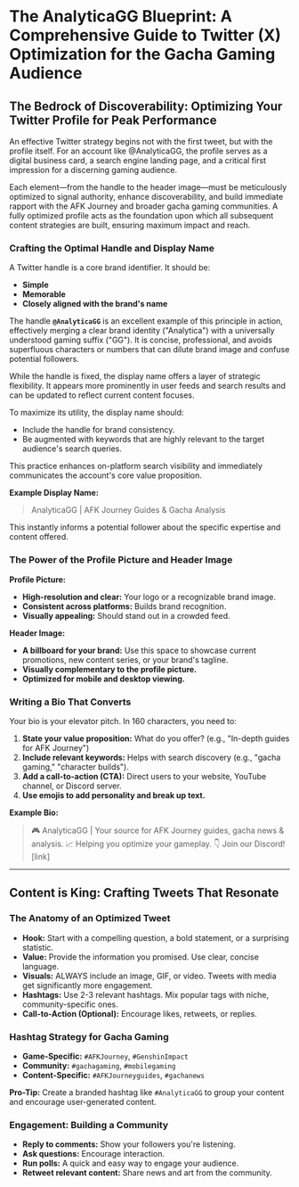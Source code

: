 # The AnalyticaGG Blueprint: A Comprehensive Guide to Twitter (X) Optimization for the Gacha Gaming Audience

## The Bedrock of Discoverability: Optimizing Your Twitter Profile for Peak Performance

An effective Twitter strategy begins not with the first tweet, but with the profile itself. For an account like @AnalyticaGG, the profile serves as a digital business card, a search engine landing page, and a critical first impression for a discerning gaming audience.

Each element—from the handle to the header image—must be meticulously optimized to signal authority, enhance discoverability, and build immediate rapport with the AFK Journey and broader gacha gaming communities. A fully optimized profile acts as the foundation upon which all subsequent content strategies are built, ensuring maximum impact and reach.

### Crafting the Optimal Handle and Display Name

A Twitter handle is a core brand identifier. It should be:
*   **Simple**
*   **Memorable**
*   **Closely aligned with the brand's name**

The handle **`@AnalyticaGG`** is an excellent example of this principle in action, effectively merging a clear brand identity ("Analytica") with a universally understood gaming suffix ("GG"). It is concise, professional, and avoids superfluous characters or numbers that can dilute brand image and confuse potential followers.

While the handle is fixed, the display name offers a layer of strategic flexibility. It appears more prominently in user feeds and search results and can be updated to reflect current content focuses.

To maximize its utility, the display name should:
*   Include the handle for brand consistency.
*   Be augmented with keywords that are highly relevant to the target audience's search queries.

This practice enhances on-platform search visibility and immediately communicates the account's core value proposition.

**Example Display Name:**

> AnalyticaGG | AFK Journey Guides & Gacha Analysis

This instantly informs a potential follower about the specific expertise and content offered.

### The Power of the Profile Picture and Header Image

**Profile Picture:**
*   **High-resolution and clear:** Your logo or a recognizable brand image.
*   **Consistent across platforms:** Builds brand recognition.
*   **Visually appealing:** Should stand out in a crowded feed.

**Header Image:**
*   **A billboard for your brand:** Use this space to showcase current promotions, new content series, or your brand's tagline.
*   **Visually complementary to the profile picture.**
*   **Optimized for mobile and desktop viewing.**

### Writing a Bio That Converts

Your bio is your elevator pitch. In 160 characters, you need to:
1.  **State your value proposition:** What do you offer? (e.g., "In-depth guides for AFK Journey")
2.  **Include relevant keywords:** Helps with search discovery (e.g., "gacha gaming," "character builds").
3.  **Add a call-to-action (CTA):** Direct users to your website, YouTube channel, or Discord server.
4.  **Use emojis to add personality and break up text.**

**Example Bio:**

> 🎮 AnalyticaGG | Your source for AFK Journey guides, gacha news & analysis. 📈 Helping you optimize your gameplay. 👇 Join our Discord! [link]

---

## Content is King: Crafting Tweets That Resonate

### The Anatomy of an Optimized Tweet

*   **Hook:** Start with a compelling question, a bold statement, or a surprising statistic.
*   **Value:** Provide the information you promised. Use clear, concise language.
*   **Visuals:** ALWAYS include an image, GIF, or video. Tweets with media get significantly more engagement.
*   **Hashtags:** Use 2-3 relevant hashtags. Mix popular tags with niche, community-specific ones.
*   **Call-to-Action (Optional):** Encourage likes, retweets, or replies.

### Hashtag Strategy for Gacha Gaming

*   **Game-Specific:** `#AFKJourney`, `#GenshinImpact`
*   **Community:** `#gachagaming`, `#mobilegaming`
*   **Content-Specific:** `#AFKJourneyguides`, `#gachanews`

**Pro-Tip:** Create a branded hashtag like `#AnalyticaGG` to group your content and encourage user-generated content.

### Engagement: Building a Community

*   **Reply to comments:** Show your followers you're listening.
*   **Ask questions:** Encourage interaction.
*   **Run polls:** A quick and easy way to engage your audience.
*   **Retweet relevant content:** Share news and art from the community.